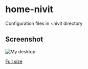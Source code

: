 home-nivit
==========

Configuration files in ~nivit directory

## Screenshot

![My desktop](http://i.imgur.com/s9PM0y2.png)

[Full size](http://i.imgur.com/Wua3w0n)
